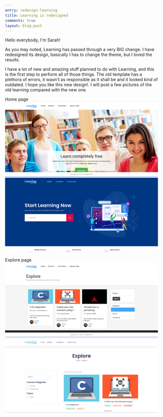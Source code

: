 ```yaml
---
entry: redesign-learning
title: Learning is redesigned
comments: true
layout: blog-post
---
```


Hello everybody, I'm Sarah!

As you may noted, Learning has passed through a very BIG change. I have
redesigned its design, basically I has to change the theme, but I loved the
results.

I have a lot of new and amazing stuff planned to do with Learning, and this is
the first step to perform all of those things. The old template has a plethora
of errors, it wasn't as responsible as it shall be and it looked kind of
outdated. I hope you like this new design!. I will post a few pictures of the
old learning compared with the new one.

Home page
![](/img/blog/old-learning.png)
![](/img/blog/new-learning.png)

Explore page
![](/img/blog/legacy-explore.png)
![](/img/blog/new-explore.png)
